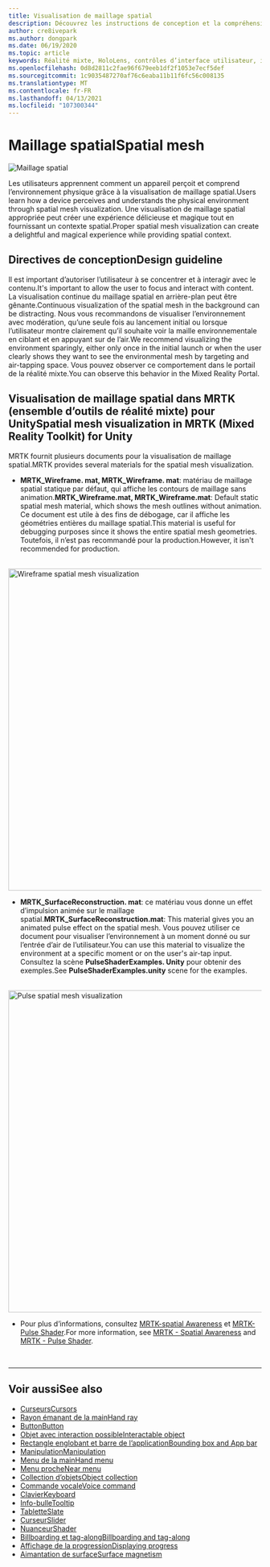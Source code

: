 ```yaml
---
title: Visualisation de maillage spatial
description: Découvrez les instructions de conception et la compréhension de l’environnement physique avec la visualisation de maillage spatial dans MRTK.
author: cre8ivepark
ms.author: dongpark
ms.date: 06/19/2020
ms.topic: article
keywords: Réalité mixte, HoloLens, contrôles d’interface utilisateur, interaction, interface utilisateur, expérience utilisateur, conception UX, interface utilisateur spatiale, interaction spatiale, interface utilisateur 3D, expérience utilisateur 3D, casque de la réalité mixte, casque de réalité mixte, casque de réalité virtuelle, HoloLens, MRTK, kit de mise en réalité mixte
ms.openlocfilehash: 0d8d2811c2fae96f679eeb1df2f1053e7ecf5def
ms.sourcegitcommit: 1c9035487270af76c6eaba11b11f6fc56c008135
ms.translationtype: MT
ms.contentlocale: fr-FR
ms.lasthandoff: 04/13/2021
ms.locfileid: "107300344"
---
```

# <a name="spatial-mesh"></a><span data-ttu-id="1d45c-104">Maillage spatial</span><span class="sxs-lookup"><span data-stu-id="1d45c-104">Spatial mesh</span></span>

![Maillage spatial](images/MRTK_PulseShader_SpatialMesh.gif)

<span data-ttu-id="1d45c-106">Les utilisateurs apprennent comment un appareil perçoit et comprend l’environnement physique grâce à la visualisation de maillage spatial.</span><span class="sxs-lookup"><span data-stu-id="1d45c-106">Users learn how a device perceives and understands the physical environment through spatial mesh visualization.</span></span> <span data-ttu-id="1d45c-107">Une visualisation de maillage spatial appropriée peut créer une expérience délicieuse et magique tout en fournissant un contexte spatial.</span><span class="sxs-lookup"><span data-stu-id="1d45c-107">Proper spatial mesh visualization can create a delightful and magical experience while providing spatial context.</span></span>  

## <a name="design-guideline"></a><span data-ttu-id="1d45c-108">Directives de conception</span><span class="sxs-lookup"><span data-stu-id="1d45c-108">Design guideline</span></span>

<span data-ttu-id="1d45c-109">Il est important d’autoriser l’utilisateur à se concentrer et à interagir avec le contenu.</span><span class="sxs-lookup"><span data-stu-id="1d45c-109">It's important to allow the user to focus and interact with content.</span></span> <span data-ttu-id="1d45c-110">La visualisation continue du maillage spatial en arrière-plan peut être gênante.</span><span class="sxs-lookup"><span data-stu-id="1d45c-110">Continuous visualization of the spatial mesh in the background can be distracting.</span></span> <span data-ttu-id="1d45c-111">Nous vous recommandons de visualiser l’environnement avec modération, qu’une seule fois au lancement initial ou lorsque l’utilisateur montre clairement qu’il souhaite voir la maille environnementale en ciblant et en appuyant sur de l’air.</span><span class="sxs-lookup"><span data-stu-id="1d45c-111">We recommend visualizing the environment sparingly, either only once in the initial launch or when the user clearly shows they want to see the environmental mesh by targeting and air-tapping space.</span></span> <span data-ttu-id="1d45c-112">Vous pouvez observer ce comportement dans le portail de la réalité mixte.</span><span class="sxs-lookup"><span data-stu-id="1d45c-112">You can observe this behavior in the Mixed Reality Portal.</span></span>
<br>

## <a name="spatial-mesh-visualization-in-mrtk-mixed-reality-toolkit-for-unity"></a><span data-ttu-id="1d45c-113">Visualisation de maillage spatial dans MRTK (ensemble d’outils de réalité mixte) pour Unity</span><span class="sxs-lookup"><span data-stu-id="1d45c-113">Spatial mesh visualization in MRTK (Mixed Reality Toolkit) for Unity</span></span>

<span data-ttu-id="1d45c-114">MRTK fournit plusieurs documents pour la visualisation de maillage spatial.</span><span class="sxs-lookup"><span data-stu-id="1d45c-114">MRTK provides several materials for the spatial mesh visualization.</span></span>

- <span data-ttu-id="1d45c-115">**MRTK_Wireframe. mat, MRTK_Wireframe. mat**: matériau de maillage spatial statique par défaut, qui affiche les contours de maillage sans animation.</span><span class="sxs-lookup"><span data-stu-id="1d45c-115">**MRTK_Wireframe.mat, MRTK_Wireframe.mat**: Default static spatial mesh material, which shows the mesh outlines without animation.</span></span> <span data-ttu-id="1d45c-116">Ce document est utile à des fins de débogage, car il affiche les géométries entières du maillage spatial.</span><span class="sxs-lookup"><span data-stu-id="1d45c-116">This material is useful for debugging purposes since it shows the entire spatial mesh geometries.</span></span> <span data-ttu-id="1d45c-117">Toutefois, il n’est pas recommandé pour la production.</span><span class="sxs-lookup"><span data-stu-id="1d45c-117">However, it isn't recommended for production.</span></span>
<br>
<img src="images/SurfaceReconstruction.jpg" alt="Wireframe spatial mesh visualization" width="640px">

- <span data-ttu-id="1d45c-118">**MRTK_SurfaceReconstruction. mat**: ce matériau vous donne un effet d’impulsion animée sur le maillage spatial.</span><span class="sxs-lookup"><span data-stu-id="1d45c-118">**MRTK_SurfaceReconstruction.mat**: This material gives you an animated pulse effect on the spatial mesh.</span></span> <span data-ttu-id="1d45c-119">Vous pouvez utiliser ce document pour visualiser l’environnement à un moment donné ou sur l’entrée d’air de l’utilisateur.</span><span class="sxs-lookup"><span data-stu-id="1d45c-119">You can use this material to visualize the environment at a specific moment or on the user's air-tap input.</span></span> <span data-ttu-id="1d45c-120">Consultez la scène **PulseShaderExamples. Unity** pour obtenir des exemples.</span><span class="sxs-lookup"><span data-stu-id="1d45c-120">See **PulseShaderExamples.unity** scene for the examples.</span></span>
<br>
<img src="images/MRTK_SRMesh_Pulse.jpg" alt="Pulse spatial mesh visualization" width="640px">

* <span data-ttu-id="1d45c-121">Pour plus d’informations, consultez [MRTK-spatial Awareness](https://docs.microsoft.com/windows/mixed-reality/mrtk-unity/features/spatial-awareness/spatial-awareness-getting-started) et [MRTK-Pulse Shader](https://docs.microsoft.com/windows/mixed-reality/mrtk-unity/features/experimental/pulse-shader).</span><span class="sxs-lookup"><span data-stu-id="1d45c-121">For more information, see [MRTK - Spatial Awareness](https://docs.microsoft.com/windows/mixed-reality/mrtk-unity/features/spatial-awareness/spatial-awareness-getting-started) and [MRTK - Pulse Shader](https://docs.microsoft.com/windows/mixed-reality/mrtk-unity/features/experimental/pulse-shader).</span></span>

<br>

---

## <a name="see-also"></a><span data-ttu-id="1d45c-122">Voir aussi</span><span class="sxs-lookup"><span data-stu-id="1d45c-122">See also</span></span>

* [<span data-ttu-id="1d45c-123">Curseurs</span><span class="sxs-lookup"><span data-stu-id="1d45c-123">Cursors</span></span>](cursors.md)
* [<span data-ttu-id="1d45c-124">Rayon émanant de la main</span><span class="sxs-lookup"><span data-stu-id="1d45c-124">Hand ray</span></span>](point-and-commit.md)
* [<span data-ttu-id="1d45c-125">Button</span><span class="sxs-lookup"><span data-stu-id="1d45c-125">Button</span></span>](button.md)
* [<span data-ttu-id="1d45c-126">Objet avec interaction possible</span><span class="sxs-lookup"><span data-stu-id="1d45c-126">Interactable object</span></span>](interactable-object.md)
* [<span data-ttu-id="1d45c-127">Rectangle englobant et barre de l’application</span><span class="sxs-lookup"><span data-stu-id="1d45c-127">Bounding box and App bar</span></span>](app-bar-and-bounding-box.md)
* [<span data-ttu-id="1d45c-128">Manipulation</span><span class="sxs-lookup"><span data-stu-id="1d45c-128">Manipulation</span></span>](direct-manipulation.md)
* [<span data-ttu-id="1d45c-129">Menu de la main</span><span class="sxs-lookup"><span data-stu-id="1d45c-129">Hand menu</span></span>](hand-menu.md)
* [<span data-ttu-id="1d45c-130">Menu proche</span><span class="sxs-lookup"><span data-stu-id="1d45c-130">Near menu</span></span>](near-menu.md)
* [<span data-ttu-id="1d45c-131">Collection d’objets</span><span class="sxs-lookup"><span data-stu-id="1d45c-131">Object collection</span></span>](object-collection.md)
* [<span data-ttu-id="1d45c-132">Commande vocale</span><span class="sxs-lookup"><span data-stu-id="1d45c-132">Voice command</span></span>](voice-input.md)
* [<span data-ttu-id="1d45c-133">Clavier</span><span class="sxs-lookup"><span data-stu-id="1d45c-133">Keyboard</span></span>](keyboard.md)
* [<span data-ttu-id="1d45c-134">Info-bulle</span><span class="sxs-lookup"><span data-stu-id="1d45c-134">Tooltip</span></span>](tooltip.md)
* [<span data-ttu-id="1d45c-135">Tablette</span><span class="sxs-lookup"><span data-stu-id="1d45c-135">Slate</span></span>](slate.md)
* [<span data-ttu-id="1d45c-136">Curseur</span><span class="sxs-lookup"><span data-stu-id="1d45c-136">Slider</span></span>](slider.md)
* [<span data-ttu-id="1d45c-137">Nuanceur</span><span class="sxs-lookup"><span data-stu-id="1d45c-137">Shader</span></span>](shader.md)
* [<span data-ttu-id="1d45c-138">Billboarding et tag-along</span><span class="sxs-lookup"><span data-stu-id="1d45c-138">Billboarding and tag-along</span></span>](billboarding-and-tag-along.md)
* [<span data-ttu-id="1d45c-139">Affichage de la progression</span><span class="sxs-lookup"><span data-stu-id="1d45c-139">Displaying progress</span></span>](progress.md)
* [<span data-ttu-id="1d45c-140">Aimantation de surface</span><span class="sxs-lookup"><span data-stu-id="1d45c-140">Surface magnetism</span></span>](surface-magnetism.md)
